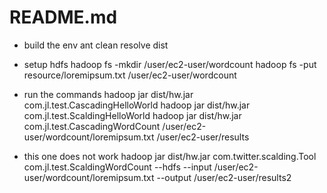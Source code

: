 # README.md

- build the env
ant clean resolve dist

- setup hdfs
hadoop fs -mkdir /user/ec2-user/wordcount
hadoop fs -put resource/loremipsum.txt /user/ec2-user/wordcount

- run the commands
hadoop jar dist/hw.jar com.jl.test.CascadingHelloWorld
hadoop jar dist/hw.jar com.jl.test.ScaldingHelloWorld
hadoop jar dist/hw.jar com.jl.test.CascadingWordCount /user/ec2-user/wordcount/loremipsum.txt /user/ec2-user/results

- this one does not work
hadoop jar dist/hw.jar com.twitter.scalding.Tool com.jl.test.ScaldingWordCount --hdfs --input /user/ec2-user/wordcount/loremipsum.txt --output /user/ec2-user/results2
